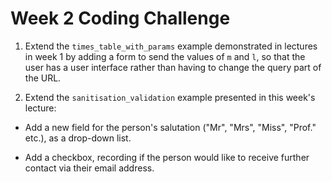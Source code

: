 # Week 2 Coding Challenge

1. Extend the `times_table_with_params` example demonstrated in lectures in week 1 by adding a form to send the values of `m` and `l`, so that the user has a user interface rather than having to change the query part of the URL.

2. Extend the `sanitisation_validation` example presented in this week's lecture:

  * Add a new field for the person's salutation ("Mr", "Mrs", "Miss", "Prof." etc.), as a drop-down list.

  * Add a checkbox, recording if the person would like to receive further contact via their email address.
